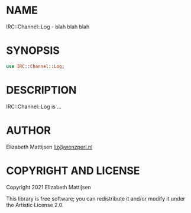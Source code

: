 NAME
====

IRC::Channel::Log - blah blah blah

SYNOPSIS
========

```raku
use IRC::Channel::Log;
```

DESCRIPTION
===========

IRC::Channel::Log is ...

AUTHOR
======

Elizabeth Mattijsen <liz@wenzperl.nl>

COPYRIGHT AND LICENSE
=====================

Copyright 2021 Elizabeth Mattijsen

This library is free software; you can redistribute it and/or modify it under the Artistic License 2.0.

